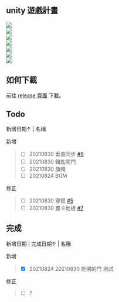 ## unity 遊戲計畫
<a href="https://github.com/jamer56/gameproject"><img src="https://img.shields.io/github/last-commit/jamer56/gameproject?label=%E4%B8%8A%E6%AC%A1%E6%9B%B4%E6%96%B0%E6%97%A5%E6%9C%9F"><br></a>
<a href="https://github.com/jamer56/gameproject"><img src="https://img.shields.io/github/v/release/jamer56/gameproject?label=%E6%9C%80%E6%96%B0%E7%99%BC%E5%B8%83%E7%89%88%E6%9C%AC"><br></a>
<a href="https://github.com/jamer56/gameproject"><img src="https://img.shields.io/github/release-date/jamer56/gameproject?label=%E7%99%BC%E5%B8%83%E6%97%A5%E6%9C%9F"><br></a>
<a href="https://github.com/jamer56/gameproject"><img src="https://img.shields.io/github/v/release/jamer56/gameproject?include_prereleases&label=%E6%9C%80%E6%96%B0%28%E9%A0%90%29%E7%99%BC%E5%B8%83%E7%89%88%E6%9C%AC"><br></a>
<a href="https://github.com/jamer56/gameproject"><img src="https://img.shields.io/github/release-date-pre/jamer56/gameproject?label=%E9%A0%90%E7%99%BC%E5%B8%83%E6%97%A5%E6%9C%9F"><br></a>
<a href="https://github.com/jamer56/gameproject"><img src="https://img.shields.io/github/repo-size/jamer56/gameproject?label=%E5%B0%88%E6%A1%88%E5%A4%A7%E5%B0%8F"><br></a>
<a href="https://github.com/jamer56/gameproject"><img src="https://img.shields.io/github/languages/code-size/jamer56/gameproject?label=%E4%BB%A3%E7%A2%BC%E5%A4%A7%E5%B0%8F"><br></a>

## 如何下載
前往 [release 頁面](https://github.com/jamer56/gameproject/releases) 下載。

## Todo

新增日期↑ | 名稱

新增
  >- [ ] 20210830 垂直同步 [#6](https://github.com/jamer56/gameproject/issues/6)
  >- [ ] 20210830 鑰匙開門
  >- [ ] 20210830 旗幟
  >- [ ] 20210824 BGM

修正

  >- [ ] 20210830 穿模 [#5](https://github.com/jamer56/gameproject/issues/5)
  >- [ ] 20210830 畫卡地板 [#7](https://github.com/jamer56/gameproject/issues/5)

## 完成

新增日期 | 完成日期↑ | 名稱

新增

  >- [x] 20210824 20210830 能開的門 測試

修正

  >- [ ] ?
